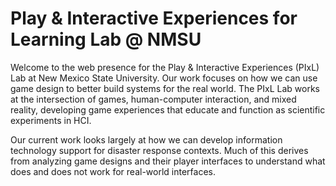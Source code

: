 # Play & Interactive Experiences for Learning Lab @ NMSU

Welcome to the web presence for the Play & Interactive Experiences (PIxL) Lab at New Mexico State University. Our work focuses on how we can use game design to better build systems for the real world. The PIxL Lab works at the intersection of games, human-computer interaction, and mixed reality, developing game experiences that educate and function as scientific experiments in HCI.

Our current work looks largely at how we can develop information technology support for disaster response contexts. Much of this derives from analyzing game designs and their player interfaces to understand what does and does not work for real-world interfaces. 
